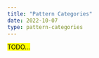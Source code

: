 ```yaml
---
title: "Pattern Categories"
date: 2022-10-07
type: pattern-categories
---
```


<mark>TODO...</mark>

[//]: # (TODO)
